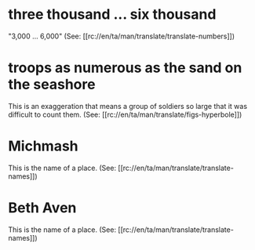 # three thousand ... six thousand

"3,000 ... 6,000" (See: [[rc://en/ta/man/translate/translate-numbers]])

# troops as numerous as the sand on the seashore

This is an exaggeration that means a group of soldiers so large that it was difficult to count them. (See: [[rc://en/ta/man/translate/figs-hyperbole]])

# Michmash

This is the name of a place. (See: [[rc://en/ta/man/translate/translate-names]])

# Beth Aven

This is the name of a place. (See: [[rc://en/ta/man/translate/translate-names]])
